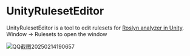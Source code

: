 UnityRulesetEditor
=======

UnityRulesetEditor is a tool to edit rulesets for [Roslyn analyzer in Unity](https://docs.unity3d.com/Manual/analyzer-scope-and-diagnostics.html).
Window -> Rulesets to open the window

![QQ截图20250214190657](https://github.com/user-attachments/assets/33fd5a52-ab3a-4b2a-bfa7-253d7bc8c178)
